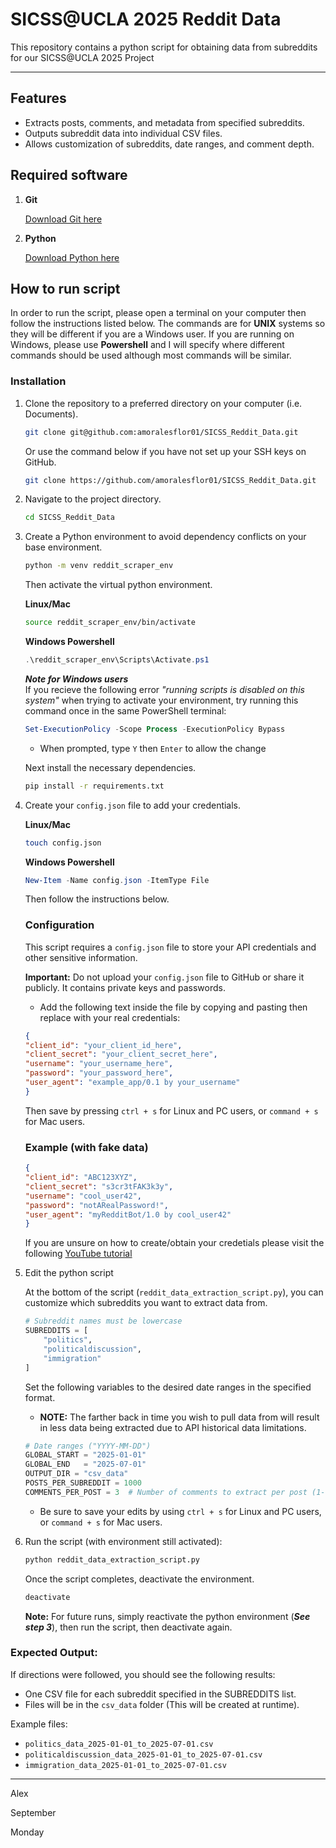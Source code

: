 # SICSS@UCLA 2025 Reddit Data

This repository contains a python script for obtaining data from subreddits for our SICSS@UCLA 2025 Project

---

## Features

- Extracts posts, comments, and metadata from specified subreddits.
- Outputs subreddit data into individual CSV files.
- Allows customization of subreddits, date ranges, and comment depth.

## Required software

1. **Git**

    
    [Download Git here](https://git-scm.com/downloads)
    

1. **Python**

    [Download Python here](https://www.python.org/downloads/)

## How to run script

In order to run the script, please open a terminal on your computer then follow the instructions listed below. The commands are for **UNIX** systems so they will be different if you are a Windows user. If you are running on Windows, please use **Powershell** and I will specify where different commands should be used although most commands will be similar.

### Installation

1. Clone the repository to a preferred directory on your computer (i.e. Documents).

    ```bash
    git clone git@github.com:amoralesflor01/SICSS_Reddit_Data.git
    ```
    Or use the command below if you have not set up your SSH keys on GitHub.

    ```bash
    git clone https://github.com/amoralesflor01/SICSS_Reddit_Data.git
    ```

1. Navigate to the project directory.
 
    ```bash
    cd SICSS_Reddit_Data
    ```

1. Create a Python environment to avoid dependency conflicts on your base environment.

    ```bash
    python -m venv reddit_scraper_env
    ```

    Then activate the virtual python environment.

    **Linux/Mac**
    ```bash
    source reddit_scraper_env/bin/activate
    ```
    **Windows Powershell**
    ```powershell
    .\reddit_scraper_env\Scripts\Activate.ps1
    ```

    ***Note for Windows users***  
    If you recieve the following error *"running scripts is disabled on this system"* when trying to activate your environment, try running this command once in the same PowerShell terminal:

    ```powershell
    Set-ExecutionPolicy -Scope Process -ExecutionPolicy Bypass
    ```
    * When prompted, type `Y` then `Enter` to allow the change  

    Next install the necessary dependencies.

    ```bash
    pip install -r requirements.txt
    ```

1. Create your `config.json` file to add your credentials.

    **Linux/Mac**
    ```bash
    touch config.json
    ```
    
    **Windows Powershell**
    ```powershell
    New-Item -Name config.json -ItemType File
    ```

    Then follow the instructions below.

    ### Configuration

    This script requires a `config.json` file to store your API credentials and other sensitive information. 

    **Important:** Do not upload your `config.json` file to GitHub or share it publicly. It contains private keys and passwords.

    - Add the following text inside the file by copying and pasting then replace with your real credentials:

    ```json
    {
    "client_id": "your_client_id_here",
    "client_secret": "your_client_secret_here",
    "username": "your_username_here",
    "password": "your_password_here",
    "user_agent": "example_app/0.1 by your_username"
    }
    ```
    Then save by pressing `ctrl + s` for Linux and PC users, or `command + s` for Mac users.

    ### Example (with fake data)

    ```json
    {
    "client_id": "ABC123XYZ",
    "client_secret": "s3cr3tFAK3k3y",
    "username": "cool_user42",
    "password": "notARealPassword!",
    "user_agent": "myRedditBot/1.0 by cool_user42"
    }
    ```
    If you are unsure on how to create/obtain your credetials please visit the following [YouTube tutorial](https://www.youtube.com/watch?v=x9boO9x3TDA)

1. Edit the python script

    At the bottom of the script (`reddit_data_extraction_script.py`), you can customize which subreddits you want to extract data from.


    ```python
    # Subreddit names must be lowercase
    SUBREDDITS = [
        "politics", 
        "politicaldiscussion", 
        "immigration"
    ]
    ```

    Set the following variables to the desired date ranges in the specified format.

    - **NOTE:** The farther back in time you wish to pull data from will result in less data being extracted due to API historical data limitations.

    ```python
    # Date ranges ("YYYY-MM-DD")
    GLOBAL_START = "2025-01-01" 
    GLOBAL_END   = "2025-07-01"  
    OUTPUT_DIR = "csv_data"
    POSTS_PER_SUBREDDIT = 1000
    COMMENTS_PER_POST = 3  # Number of comments to extract per post (1-10 recommended)
    ```
    - Be sure to save your edits by using `ctrl + s` for Linux and PC users, or `command + s` for Mac users.

1. Run the script (with environment still activated):

    ```bash
    python reddit_data_extraction_script.py
    ```

    Once the script completes, deactivate the environment.

    ```bash
    deactivate
    ```

    **Note:** For future runs, simply reactivate the python environment (***See step 3***), then run the script, then deactivate again.  

### Expected Output:

If directions were followed, you should see the following results:
- One CSV file for each subreddit specified in the SUBREDDITS list.
- Files will be in the `csv_data` folder (This will be created at runtime).

Example files:
- `politics_data_2025-01-01_to_2025-07-01.csv`
- `politicaldiscussion_data_2025-01-01_to_2025-07-01.csv`
- `immigration_data_2025-01-01_to_2025-07-01.csv`


---

Alex

September

Monday